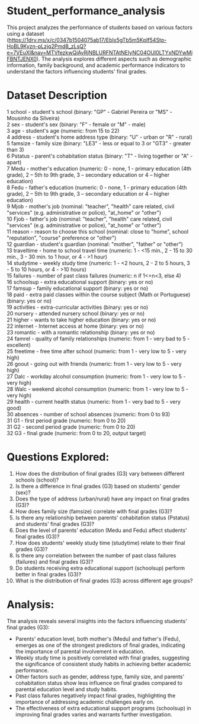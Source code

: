 # Student_performance_analysis
This project analyzes the performance of students based on various factors using a dataset (https://1drv.ms/x/c/0347b1504075ab17/EbIx5gTb5m5KpIf54Stp-HoBL9Kyzn-pLzjq2Pmd8_zLsQ?e=7VEuXI&nav=MTVfezkwQjAyRjNBLURFNTAtNEIyNC04OUI0LTYxNDYwMjFBNTJENX0). The analysis explores different aspects such as demographic information, family background, and academic performance indicators to understand the factors influencing students' final grades.

# Dataset Description
1 school - student's school (binary: "GP" - Gabriel Pereira or "MS" - Mousinho da Silveira)<br>
2 sex - student's sex (binary: "F" - female or "M" - male)<br>
3 age - student's age (numeric: from 15 to 22)<br>
4 address - student's home address type (binary: "U" - urban or "R" - rural)<br>
5 famsize - family size (binary: "LE3" - less or equal to 3 or "GT3" - greater than 3)<br>
6 Pstatus - parent's cohabitation status (binary: "T" - living together or "A" - apart)<br>
7 Medu - mother's education (numeric: 0 - none,  1 - primary education (4th grade), 2 – 5th to 9th grade, 3 – secondary education or 4 – higher education)<br>
8 Fedu - father's education (numeric: 0 - none,  1 - primary education (4th grade), 2 – 5th to 9th grade, 3 – secondary education or 4 – higher education)<br>
9 Mjob - mother's job (nominal: "teacher", "health" care related, civil "services" (e.g. administrative or police), "at_home" or "other")<br>
10 Fjob - father's job (nominal: "teacher", "health" care related, civil "services" (e.g. administrative or police), "at_home" or "other")<br>
11 reason - reason to choose this school (nominal: close to "home", school "reputation", "course" preference or "other")<br>
12 guardian - student's guardian (nominal: "mother", "father" or "other")<br>
13 traveltime - home to school travel time (numeric: 1 - <15 min., 2 - 15 to 30 min., 3 - 30 min. to 1 hour, or 4 - >1 hour)<br>
14 studytime - weekly study time (numeric: 1 - <2 hours, 2 - 2 to 5 hours, 3 - 5 to 10 hours, or 4 - >10 hours)<br>
15 failures - number of past class failures (numeric: n if 1<=n<3, else 4)<br>
16 schoolsup - extra educational support (binary: yes or no)<br>
17 famsup - family educational support (binary: yes or no)<br>
18 paid - extra paid classes within the course subject (Math or Portuguese) (binary: yes or no)<br>
19 activities - extra-curricular activities (binary: yes or no)<br>
20 nursery - attended nursery school (binary: yes or no)<br>
21 higher - wants to take higher education (binary: yes or no)<br>
22 internet - Internet access at home (binary: yes or no)<br>
23 romantic - with a romantic relationship (binary: yes or no)<br>
24 famrel - quality of family relationships (numeric: from 1 - very bad to 5 - excellent)<br>
25 freetime - free time after school (numeric: from 1 - very low to 5 - very high)<br>
26 goout - going out with friends (numeric: from 1 - very low to 5 - very high)<br>
27 Dalc - workday alcohol consumption (numeric: from 1 - very low to 5 - very high)<br>
28 Walc - weekend alcohol consumption (numeric: from 1 - very low to 5 - very high)<br>
29 health - current health status (numeric: from 1 - very bad to 5 - very good)<br>
30 absences - number of school absences (numeric: from 0 to 93)<br>
31 G1 - first period grade (numeric: from 0 to 20)<br>
31 G2 - second period grade (numeric: from 0 to 20)<br>
32 G3 - final grade (numeric: from 0 to 20, output target)<br>

# Questions Explored:
1. How does the distribution of final grades (G3) vary between different schools (school)?
2. Is there a difference in final grades (G3) based on students' gender (sex)?
3. Does the type of address (urban/rural) have any impact on final grades (G3)?
4. How does family size (famsize) correlate with final grades (G3)?
5. Is there any relationship between parents' cohabitation status (Pstatus) and students' final grades (G3)?
6. Does the level of parents' education (Medu and Fedu) affect students' final grades (G3)?
7. How does students' weekly study time (studytime) relate to their final grades (G3)?
8. Is there any correlation between the number of past class failures (failures) and final grades (G3)?
9. Do students receiving extra educational support (schoolsup) perform better in final grades (G3)?
10. What is the distribution of final grades (G3) across different age groups?

# Analysis:
The analysis reveals several insights into the factors influencing students' final grades (G3):

- Parents' education level, both mother's (Medu) and father's (Fedu), emerges as one of the strongest predictors of final grades, indicating the importance of parental involvement in education.
- Weekly study time is positively correlated with final grades, suggesting the significance of consistent study habits in achieving better academic performance.
- Other factors such as gender, address type, family size, and parents' cohabitation status show less influence on final grades compared to parental education level and study habits.
- Past class failures negatively impact final grades, highlighting the importance of addressing academic challenges early on.
- The effectiveness of extra educational support programs (schoolsup) in improving final grades varies and warrants further investigation.
